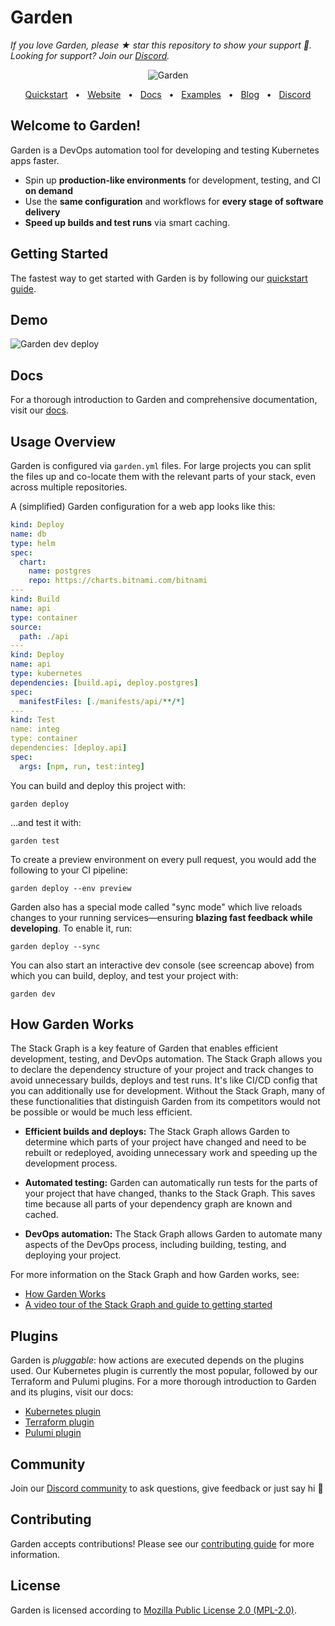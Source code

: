 # Garden

_If you love Garden, please ★ star this repository to show your support :green_heart:. Looking for support? Join our [Discord](https://go.garden.io/discord)._

<p align="center">
  <picture>
    <source media="(prefers-color-scheme: dark)" srcset="https://github-production-user-asset-6210df.s3.amazonaws.com/658727/272340510-34957be5-7318-4473-8141-2751ca571c4f.png">
    <source media="(prefers-color-scheme: light)" srcset="https://github-production-user-asset-6210df.s3.amazonaws.com/658727/272340472-ad8d7a46-ef85-47ea-9129-d815206ed2f6.png">
    <img alt="Garden" src="https://github-production-user-asset-6210df.s3.amazonaws.com/658727/272340472-ad8d7a46-ef85-47ea-9129-d815206ed2f6.png">
  </picture>
</p>
<div align="center">
  <a href="https://docs.garden.io/getting-started/quickstart/?utm_source=github">Quickstart</a>
  <span>&nbsp;&nbsp;•&nbsp;&nbsp;</span>
  <a href="https://garden.io/?utm_source=github">Website</a>
  <span>&nbsp;&nbsp;•&nbsp;&nbsp;</span>
  <a href="https://docs.garden.io/?utm_source=github">Docs</a>
  <span>&nbsp;&nbsp;•&nbsp;&nbsp;</span>
  <a href="https://github.com/garden-io/garden/tree/0.14.9/examples">Examples</a>
  <span>&nbsp;&nbsp;•&nbsp;&nbsp;</span>
  <a href="https://garden.io/blog/?utm_source=github">Blog</a>
  <span>&nbsp;&nbsp;•&nbsp;&nbsp;</span>
  <a href="https://go.garden.io/discord">Discord</a>
</div>

## Welcome to Garden!

Garden is a DevOps automation tool for developing and testing Kubernetes apps faster.

- Spin up **production-like environments** for development, testing, and CI **on demand**
- Use the **same configuration** and workflows for **every stage of software delivery**
- **Speed up builds and test runs** via smart caching.

## Getting Started

The fastest way to get started with Garden is by following our [quickstart guide](https://docs.garden.io/getting-started/quickstart).

## Demo

![Garden dev deploy](https://raw.githubusercontent.com/ShankyJS/garden-quickstart-content/d8095ad1a8615edf49e721b8afcd901f3056e127/dev-mode.gif)

## Docs

For a thorough introduction to Garden and comprehensive documentation, visit our [docs](https://docs.garden.io).

## Usage Overview

Garden is configured via `garden.yml` files. For large projects you can split the files up and co-locate them with the relevant parts of your stack, even across multiple repositories.

A (simplified) Garden configuration for a web app looks like this:

```yaml
kind: Deploy
name: db
type: helm
spec:
  chart:
    name: postgres
    repo: https://charts.bitnami.com/bitnami
---
kind: Build
name: api
type: container
source:
  path: ./api
---
kind: Deploy
name: api
type: kubernetes
dependencies: [build.api, deploy.postgres]
spec:
  manifestFiles: [./manifests/api/**/*]
---
kind: Test
name: integ
type: container
dependencies: [deploy.api]
spec:
  args: [npm, run, test:integ]
```

You can build and deploy this project with:

```console
garden deploy
```

...and test it with:

```console
garden test
```

To create a preview environment on every pull request, you would add the following to your CI pipeline:

```console
garden deploy --env preview
```

Garden also has a special mode called "sync mode" which live reloads changes to your running services—ensuring **blazing fast feedback while developing**. To enable it, run:

```console
garden deploy --sync
```

You can also start an interactive dev console (see screencap above) from which you can build, deploy, and test your project with:

```console
garden dev
```

## How Garden Works

The Stack Graph is a key feature of Garden that enables efficient development, testing, and DevOps automation. The Stack Graph allows you to declare the dependency structure of your project and track changes to avoid unnecessary builds, deploys and test runs. It's like CI/CD config that you can additionally use for development. Without the Stack Graph, many of these functionalities that distinguish Garden from its competitors would not be possible or would be much less efficient.

- **Efficient builds and deploys:** The Stack Graph allows Garden to determine which parts of your project have changed and need to be rebuilt or redeployed, avoiding unnecessary work and speeding up the development process.

- **Automated testing:** Garden can automatically run tests for the parts of your project that have changed, thanks to the Stack Graph. This saves time because all parts of your dependency graph are known and cached.

- **DevOps automation:** The Stack Graph allows Garden to automate many aspects of the DevOps process, including building, testing, and deploying your project.

For more information on the Stack Graph and how Garden works, see:

- [How Garden Works](https://docs.garden.io/overview/how-garden-works)
- [A video tour of the Stack Graph and guide to getting started](https://www.youtube.com/watch?app=desktop&v=3gMJWGV0WE8)

## Plugins

Garden is _pluggable_: how actions are executed depends on the plugins used. Our Kubernetes plugin is currently the most popular, followed by our Terraform and Pulumi plugins. For a more thorough introduction to Garden and its plugins, visit our docs:

- [Kubernetes plugin](https://docs.garden.io/guides/remote-kubernetes)
- [Terraform plugin](https://docs.garden.io/terraform-plugin/about)
- [Pulumi plugin](https://docs.garden.io/pulumi-plugin/about)

## Community

Join our [Discord community](https://go.garden.io/discord) to ask questions, give feedback or just say hi 🙂

## Contributing

Garden accepts contributions! Please see our [contributing guide](CONTRIBUTING.md) for more information.

## License

Garden is licensed according to [Mozilla Public License 2.0 (MPL-2.0)](https://github.com/garden-io/garden/blob/main/LICENSE.md).
